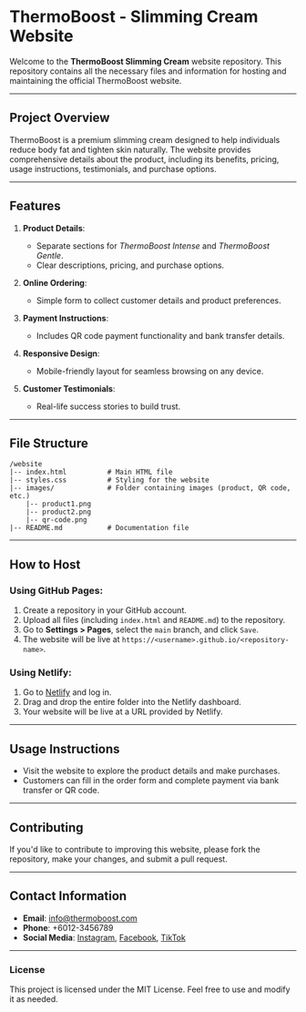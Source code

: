 # ThermoBoost - Slimming Cream Website

Welcome to the **ThermoBoost Slimming Cream** website repository. This repository contains all the necessary files and information for hosting and maintaining the official ThermoBoost website.

---

## **Project Overview**
ThermoBoost is a premium slimming cream designed to help individuals reduce body fat and tighten skin naturally. The website provides comprehensive details about the product, including its benefits, pricing, usage instructions, testimonials, and purchase options.

---

## **Features**
1. **Product Details**:
   - Separate sections for *ThermoBoost Intense* and *ThermoBoost Gentle*.
   - Clear descriptions, pricing, and purchase options.

2. **Online Ordering**:
   - Simple form to collect customer details and product preferences.

3. **Payment Instructions**:
   - Includes QR code payment functionality and bank transfer details.

4. **Responsive Design**:
   - Mobile-friendly layout for seamless browsing on any device.

5. **Customer Testimonials**:
   - Real-life success stories to build trust.

---

## **File Structure**
```
/website
|-- index.html          # Main HTML file
|-- styles.css          # Styling for the website
|-- images/             # Folder containing images (product, QR code, etc.)
    |-- product1.png
    |-- product2.png
    |-- qr-code.png
|-- README.md           # Documentation file
```

---

## **How to Host**

### Using GitHub Pages:
1. Create a repository in your GitHub account.
2. Upload all files (including `index.html` and `README.md`) to the repository.
3. Go to **Settings > Pages**, select the `main` branch, and click `Save`.
4. The website will be live at `https://<username>.github.io/<repository-name>`.

### Using Netlify:
1. Go to [Netlify](https://www.netlify.com/) and log in.
2. Drag and drop the entire folder into the Netlify dashboard.
3. Your website will be live at a URL provided by Netlify.

---

## **Usage Instructions**
- Visit the website to explore the product details and make purchases.
- Customers can fill in the order form and complete payment via bank transfer or QR code.

---

## **Contributing**
If you'd like to contribute to improving this website, please fork the repository, make your changes, and submit a pull request.

---

## **Contact Information**
- **Email**: info@thermoboost.com
- **Phone**: +6012-3456789
- **Social Media**: [Instagram](#), [Facebook](#), [TikTok](#)

---

### **License**
This project is licensed under the MIT License. Feel free to use and modify it as needed.
